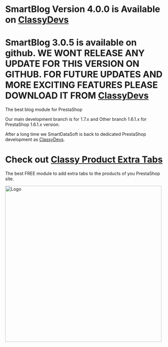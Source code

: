 # SmartBlog Version 4.0.0 is Available on [ClassyDevs](https://classydevs.com/free-modules/smartblog/?utm_source=sbloggithub&utm_medium=sbloggithubredmi&utm_campaign=sbloggithubredmi)

# SmartBlog 3.0.5 is available on github. WE WONT RELEASE ANY UPDATE FOR THIS VERSION ON GITHUB. FOR FUTURE UPDATES AND MORE EXCITING FEATURES PLEASE DOWNLOAD IT FROM [ClassyDevs](https://classydevs.com/free-modules/smartblog/?utm_source=sbloggithub&utm_medium=sbloggithubredmi&utm_campaign=sbloggithubredmi)

The best blog module for PrestaShop

Our main development branch is for 1.7.x and Other branch 1.6.1.x for PrestaShop 1.6.1.x version. 


After a long time we SmartDataSoft is back to dedicated PrestaShop development as [ClassyDevs](https://classydevs.com/?utm_source=sbloggithub&utm_medium=sbloggithubredmi&utm_campaign=sbloggithubredmi).


# Check out [Classy Product Extra Tabs](https://classydevs.com/free-modules/classy-product-extra-tab/?utm_source=sbloggithub&utm_medium=sbloggithubredmi&utm_campaign=sbloggithubredmi) 
The best FREE module to add extra tabs to the products of you PrestaShop site.

<a href="https://classydevs.com/free-modules/classy-product-extra-tab/?utm_source=sbloggithub&utm_medium=sbloggithubredmi&utm_campaign=sbloggithubredmi" target="_blank"><img src="Frame 8.png" alt="Logo" width="500" height="500"></a>
